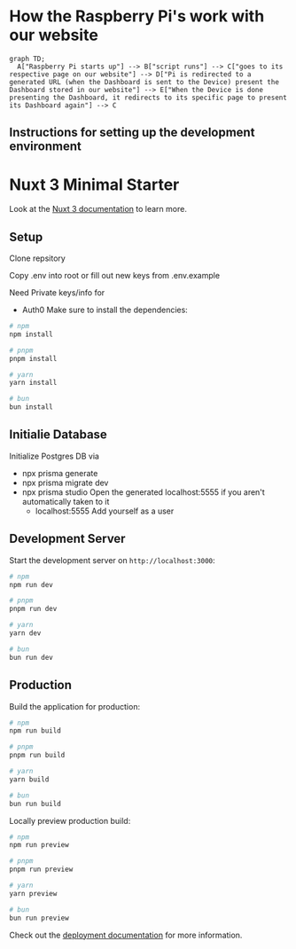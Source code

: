 # How the Raspberry Pi's work with our website
```mermaid
graph TD;
  A["Raspberry Pi starts up"] --> B["script runs"] --> C["goes to its respective page on our website"] --> D["Pi is redirected to a generated URL (when the Dashboard is sent to the Device) present the Dashboard stored in our website"] --> E["When the Device is done presenting the Dashboard, it redirects to its specific page to present its Dashboard again"] --> C
```


## Instructions for setting up the development environment
# Nuxt 3 Minimal Starter

Look at the [Nuxt 3 documentation](https://nuxt.com/docs/getting-started/introduction) to learn more.


## Setup
Clone repsitory

Copy .env into root or fill out new keys from .env.example

Need Private keys/info for
  - Auth0
Make sure to install the dependencies:

```bash
# npm
npm install

# pnpm
pnpm install

# yarn
yarn install

# bun
bun install
```
## Initialie Database

Initialize Postgres DB via

- npx prisma generate
- npx prisma migrate dev
- npx prisma studio
Open the generated localhost:5555 if you aren't automatically taken to it
  - localhost:5555
Add yourself as a user

## Development Server

Start the development server on `http://localhost:3000`:

```bash
# npm
npm run dev

# pnpm
pnpm run dev

# yarn
yarn dev

# bun
bun run dev
```

## Production

Build the application for production:

```bash
# npm
npm run build

# pnpm
pnpm run build

# yarn
yarn build

# bun
bun run build
```

Locally preview production build:

```bash
# npm
npm run preview

# pnpm
pnpm run preview

# yarn
yarn preview

# bun
bun run preview
```

Check out the [deployment documentation](https://nuxt.com/docs/getting-started/deployment) for more information.
